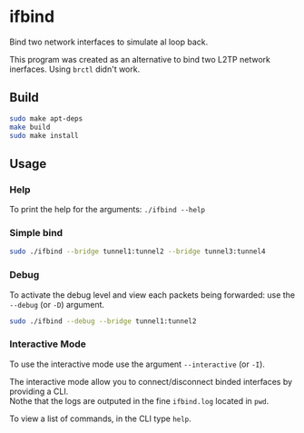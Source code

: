 # ifbind
Bind two network interfaces to simulate al loop back.

This program was created as an alternative to bind two L2TP network inerfaces. Using `brctl` didn't work.

## Build
```bash
sudo make apt-deps
make build
sudo make install
```
## Usage

### Help
To print the help for the arguments: `./ifbind --help`

### Simple bind
```bash
sudo ./ifbind --bridge tunnel1:tunnel2 --bridge tunnel3:tunnel4
```

### Debug
To activate the debug level and view each packets being forwarded:
use the `--debug` (or `-D`) argument.

```bash
sudo ./ifbind --debug --bridge tunnel1:tunnel2
```

### Interactive Mode
To use the interactive mode use the argument `--interactive` (or `-I`).

The interactive mode allow you to connect/disconnect binded interfaces by providing a CLI.  
Nothe that the logs are outputed in the fine `ifbind.log` located in `pwd`.

To view a list of commands, in the CLI type `help`.
